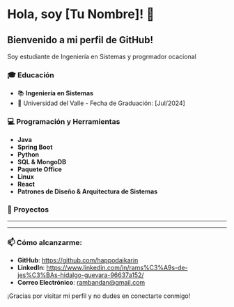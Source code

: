 # Hola, soy [Tu Nombre]! 👋

## Bienvenido a mi perfil de GitHub!

Soy  estudiante de Ingeniería en Sistemas y progrmador ocacional

### 🎓 Educación
- 📚 **Ingeniería en Sistemas**
- 📍 Universidad del Valle  - Fecha de Graduación: [Jul/2024]

### 💻 Programación y Herramientas

- **Java**
- **Spring Boot**
- **Python**
- **SQL & MongoDB**
- **Paquete Office**
- **Linux**
- **React**
- **Patrones de Diseño & Arquitectura de Sistemas**
### 🚀 Proyectos
---
---
### 📫 Cómo alcanzarme:
- **GitHub**: https://github.com/happodaikarin
- **LinkedIn**: https://www.linkedin.com/in/rams%C3%A9s-de-jes%C3%BAs-hidalgo-guevara-96637a152/
- **Correo Electrónico**: rambandan@gmail.com

¡Gracias por visitar mi perfil y no dudes en conectarte conmigo!

